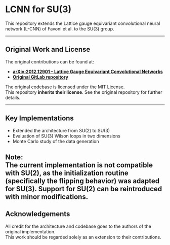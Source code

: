 # LCNN for SU(3)

This repository extends the Lattice gauge equivariant convolutional neural network (L-CNN) of Favoni et al. to the SU(3) group.

---

## Original Work and License

The original contributions can be found at:

- [**arXiv:2012.12901 – Lattice Gauge Equivariant Convolutional Networks**](https://arxiv.org/abs/2012.12901)
- [**Original GitLab repository**](https://gitlab.com/openpixi/lge-cnn)

The original codebase is licensed under the MIT License.  
This repository **inherits their license**. See the original repository for further details.

---

## Key Implementations

- Extended the architecture from SU(2) to SU(3)
- Evaluation of SU(3) Wilson loops in two dimensions
- Monte Carlo study of the data generation

**Note:**  
The current implementation is not compatible with SU(2), as the initialization routine (specifically the flipping behavior) was adapted for SU(3). Support for SU(2) can be reintroduced with minor modifications.
---

## Acknowledgements

All credit for the architecture and codebase goes to the authors of the original implementation.  
This work should be regarded solely as an extension to their contributions.
